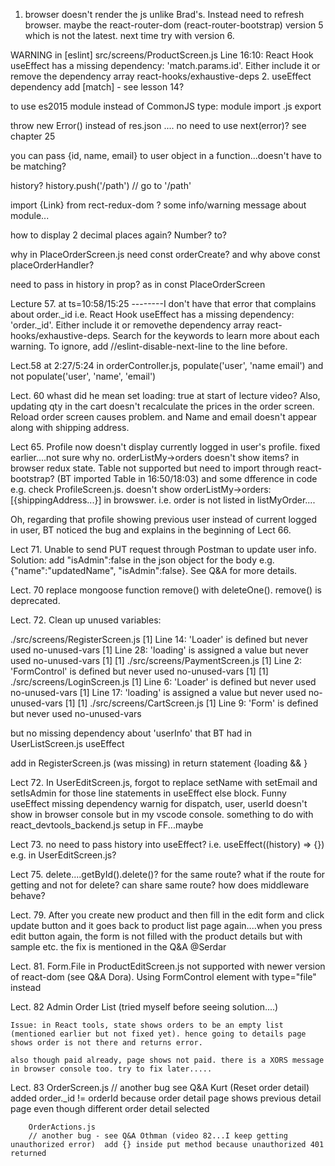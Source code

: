 1. browser doesn't render the js unlike Brad's. Instead need to refresh browser. maybe the react-router-dom (react-router-bootstrap) version 5 which is not the latest. next time try with version 6.

WARNING in [eslint] 
src/screens/ProductScreen.js
  Line 16:10:  React Hook useEffect has a missing dependency: 'match.params.id'. Either include it or remove the dependency array  react-hooks/exhaustive-deps
2. useEffect dependency add [match] - see lesson 14?



to use es2015 module instead of CommonJS
type: module
import
.js
export

throw new Error() instead of res.json .... no need to use next(error)? see chapter 25

you can pass {id, name, email} to user object in a function...doesn't have to be matching?

history?
history.push('/path')   // go to '/path'

import {Link} from rect-redux-dom ? some info/warning message about module...

how to display 2 decimal places again? Number? to?

why in PlaceOrderScreen.js need const orderCreate? and why above const placeOrderHandler?

need to pass in history in prop? as in const PlaceOrderScreen

Lecture 57. at ts=10:58/15:25 --------I don't have that error that complains about order._id i.e. React Hook useEffect has a missing dependency: 'order._id'. Either include it or removethe dependency array react-hooks/exhaustive-deps. Search for the keywords to learn more about each warning. To ignore, add //eslint-disable-next-line to the line before.

Lect.58 at 2:27/5:24 in orderController.js, populate('user', 'name email') and not populate('user', 'name', 'email')

Lect. 60 whast did he mean set loading: true at start of lecture video? Also, updating qty in the cart doesn't recalculate the prices in the order screen. Reload order screen causes problem. and Name and email doesn't appear along with shipping address.

Lect 65. Profile now doesn't display currently logged in user's profile. fixed earlier....not sure why no. orderListMy->orders doesn't show items? in browser redux state. Table not supported but need to import through react-bootstrap? (BT imported Table in 16:50/18:03) and some dfference in code e.g. check ProfileScreen.js. doesn't show orderListMy->orders:[{shippingAddress...}] in browswer. i.e. order is not listed in listMyOrder....

Oh, regarding that profile showing previous user instead of current logged in user, BT noticed the bug and explains in the beginning of Lect 66.


Lect 71. Unable to send PUT request through Postman to update user info. Solution: add "isAdmin":false in the json object for the body e.g. {"name":"updatedName", "isAdmin":false}. See Q&A for more details.

Lect. 70 replace mongoose function remove() with deleteOne(). remove() is deprecated.

Lect. 72. Clean up unused variables:

./src/screens/RegisterScreen.js
[1]   Line 14:   'Loader' is defined but never used            no-unused-vars
[1]   Line 28:  'loading' is assigned a value but never used  no-unused-vars
[1] 
[1] ./src/screens/PaymentScreen.js
[1]   Line 2:  'FormControl' is defined but never used  no-unused-vars
[1] 
[1] ./src/screens/LoginScreen.js
[1]   Line 6:    'Loader' is defined but never used            no-unused-vars
[1]   Line 17:  'loading' is assigned a value but never used  no-unused-vars
[1] 
[1] ./src/screens/CartScreen.js
[1]   Line 9:  'Form' is defined but never used  no-unused-vars

but no missing dependency about 'userInfo' that BT had in UserListScreen.js useEffect

add in RegisterScreen.js (was missing) in return statement     {loading && <Loader />}

Lect 72. In UserEditScreen.js, forgot to replace setName with setEmail and setIsAdmin for those line statements in useEffect else block. Funny useEffect missing dependency warnig for dispatch, user, userId doesn't show in browser console but in my vscode console. something to do with react_devtools_backend.js setup in FF...maybe

Lect 73. no need to pass history into useEffect? i.e. useEffect((history) => {}) e.g. in UserEditScreen.js?

Lect 75. delete....getById().delete()? for the same route? what if the route for getting and not for delete? can share same route? how does middleware behave?

Lect. 79. After you create new product and then fill in the edit form and click update button and it goes back to product list page again....when you press edit button again, the form is not filled with the product details but with sample etc. the fix is mentioned in the Q&A @Serdar

Lect. 81. Form.File in ProductEditScreen.js not supported with newer version of react-dom (see Q&A Dora). Using FormControl element with type="file" instead

Lect. 82 Admin Order List (tried myself before seeing solution....)

    Issue: in React tools, state shows orders to be an empty list (mentioned earlier but not fixed yet). hence going to details page shows order is not there and returns error.

    also though paid already, page shows not paid. there is a XORS message in browser console too. try to fix later.....


Lect. 83
        OrderScreen.js
        // another bug see Q&A Kurt (Reset order detail) added order._id != orderId because order detail page shows previous detail page even though different order detail selected

        OrderActions.js
        // another bug - see Q&A Othman (video 82...I keep getting unauthorized error)  add {} inside put method because unauthorized 401 returned


